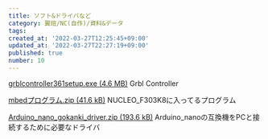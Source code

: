 ```yaml
---
title: ソフト&ドライバなど
category: 翼班/NC(自作)/資料&データ
tags: 
created_at: '2022-03-27T12:25:45+09:00'
updated_at: '2022-03-27T22:27:19+09:00'
published: true
number: 10
---
```


[grblcontroller361setup.exe (4.6 MB)](https://esa-storage-tokyo.s3-ap-northeast-1.amazonaws.com/uploads/production/attachments/19339/2022/03/27/114086/75e45729-adcd-40c3-9258-84e789a6ea35.exe)
Grbl  Controller

[mbedプログラム.zip (41.6 kB)](https://esa-storage-tokyo.s3-ap-northeast-1.amazonaws.com/uploads/production/attachments/19339/2022/03/27/114086/84dbceb9-384f-466e-9cc3-0d0e01ca3fb4.zip)
NUCLEO_F303K8に入ってるプログラム

[Arduino_nano_gokanki_driver.zip (193.6 kB)](https://esa-storage-tokyo.s3-ap-northeast-1.amazonaws.com/uploads/production/attachments/19339/2022/03/27/114086/e381ac7b-9a13-4bb5-9971-ed97e8c80873.zip)
Arduino_nanoの互換機をPCと接続するために必要なドライバ


